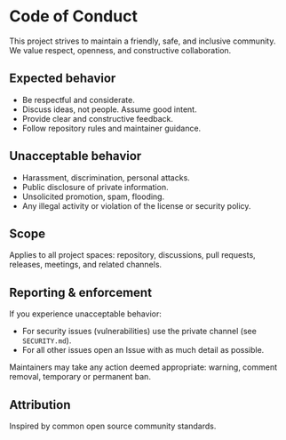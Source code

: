 # Code of Conduct

This project strives to maintain a friendly, safe, and inclusive community. We value respect, openness, and constructive collaboration.

## Expected behavior

- Be respectful and considerate.
- Discuss ideas, not people. Assume good intent.
- Provide clear and constructive feedback.
- Follow repository rules and maintainer guidance.

## Unacceptable behavior

- Harassment, discrimination, personal attacks.
- Public disclosure of private information.
- Unsolicited promotion, spam, flooding.
- Any illegal activity or violation of the license or security policy.

## Scope

Applies to all project spaces: repository, discussions, pull requests, releases, meetings, and related channels.

## Reporting & enforcement

If you experience unacceptable behavior:

- For security issues (vulnerabilities) use the private channel (see `SECURITY.md`).
- For all other issues open an Issue with as much detail as possible.

Maintainers may take any action deemed appropriate: warning, comment removal, temporary or permanent ban.

## Attribution

Inspired by common open source community standards.
